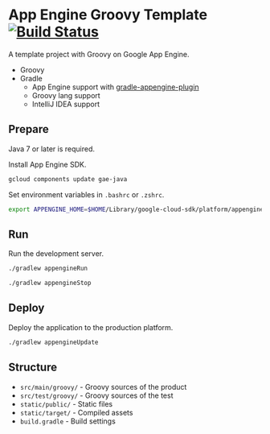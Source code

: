 App Engine Groovy Template [![Build Status](https://travis-ci.org/int128/gradle-appengine-blank.svg)](https://travis-ci.org/int128/gradle-appengine-blank)
==========================

A template project with Groovy on Google App Engine.


* Groovy
* Gradle
  * App Engine support with [gradle-appengine-plugin](https://github.com/GoogleCloudPlatform/gradle-appengine-plugin)
  * Groovy lang support
  * IntelliJ IDEA support


Prepare
-------

Java 7 or later is required.

Install App Engine SDK.

```sh
gcloud components update gae-java
```

Set environment variables in `.bashrc` or `.zshrc`.

```sh
export APPENGINE_HOME=$HOME/Library/google-cloud-sdk/platform/appengine-java-sdk
```

Run
---

Run the development server.

```bash
./gradlew appengineRun

./gradlew appengineStop
```

Deploy
------

Deploy the application to the production platform.

```bash
./gradlew appengineUpdate
```

Structure
---------

* `src/main/groovy/` - Groovy sources of the product
* `src/test/groovy/` - Groovy sources of the test
* `static/public/` - Static files
* `static/target/` - Compiled assets
* `build.gradle` - Build settings
